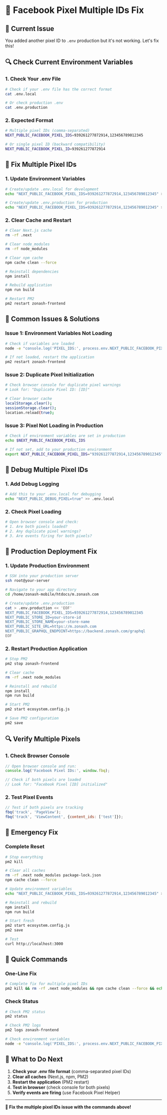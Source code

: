 # 🔧 Facebook Pixel Multiple IDs Fix

## 🚨 **Current Issue**
You added another pixel ID to `.env` production but it's not working. Let's fix this!

## 🔍 **Check Current Environment Variables**

### **1. Check Your .env File**
```bash
# Check if your .env file has the correct format
cat .env.local

# Or check production .env
cat .env.production
```

### **2. Expected Format**
```bash
# Multiple pixel IDs (comma-separated)
NEXT_PUBLIC_FACEBOOK_PIXEL_IDS=939261277872914,123456789012345

# Or single pixel ID (backward compatibility)
NEXT_PUBLIC_FACEBOOK_PIXEL_ID=939261277872914
```

## 🔧 **Fix Multiple Pixel IDs**

### **1. Update Environment Variables**
```bash
# Create/update .env.local for development
echo "NEXT_PUBLIC_FACEBOOK_PIXEL_IDS=939261277872914,123456789012345" > .env.local

# Create/update .env.production for production
echo "NEXT_PUBLIC_FACEBOOK_PIXEL_IDS=939261277872914,123456789012345" > .env.production
```

### **2. Clear Cache and Restart**
```bash
# Clear Next.js cache
rm -rf .next

# Clear node_modules
rm -rf node_modules

# Clear npm cache
npm cache clean --force

# Reinstall dependencies
npm install

# Rebuild application
npm run build

# Restart PM2
pm2 restart zonash-frontend
```

## 🚨 **Common Issues & Solutions**

### **Issue 1: Environment Variables Not Loading**
```bash
# Check if variables are loaded
node -e "console.log('PIXEL_IDS:', process.env.NEXT_PUBLIC_FACEBOOK_PIXEL_IDS)"

# If not loaded, restart the application
pm2 restart zonash-frontend
```

### **Issue 2: Duplicate Pixel Initialization**
```bash
# Check browser console for duplicate pixel warnings
# Look for: "Duplicate Pixel ID: [ID]"

# Clear browser cache
localStorage.clear();
sessionStorage.clear();
location.reload(true);
```

### **Issue 3: Pixel Not Loading in Production**
```bash
# Check if environment variables are set in production
echo $NEXT_PUBLIC_FACEBOOK_PIXEL_IDS

# If not set, add to your production environment
export NEXT_PUBLIC_FACEBOOK_PIXEL_IDS="939261277872914,123456789012345"
```

## 🔧 **Debug Multiple Pixel IDs**

### **1. Add Debug Logging**
```bash
# Add this to your .env.local for debugging
echo "NEXT_PUBLIC_DEBUG_PIXEL=true" >> .env.local
```

### **2. Check Pixel Loading**
```bash
# Open browser console and check:
# 1. Are both pixels loaded?
# 2. Any duplicate pixel warnings?
# 3. Are events firing for both pixels?
```

## 🚨 **Production Deployment Fix**

### **1. Update Production Environment**
```bash
# SSH into your production server
ssh root@your-server

# Navigate to your app directory
cd /home/zonash-mobile/htdocs/m.zonash.com

# Create/update .env.production
cat > .env.production << 'EOF'
NEXT_PUBLIC_FACEBOOK_PIXEL_IDS=939261277872914,123456789012345
NEXT_PUBLIC_STORE_ID=your-store-id
NEXT_PUBLIC_STORE_NAME=your-store-name
NEXT_PUBLIC_SITE_URL=https://m.zonash.com
NEXT_PUBLIC_GRAPHQL_ENDPOINT=https://backend.zonash.com/graphql
EOF
```

### **2. Restart Production Application**
```bash
# Stop PM2
pm2 stop zonash-frontend

# Clear cache
rm -rf .next node_modules

# Reinstall and rebuild
npm install
npm run build

# Start PM2
pm2 start ecosystem.config.js

# Save PM2 configuration
pm2 save
```

## 🔍 **Verify Multiple Pixels**

### **1. Check Browser Console**
```javascript
// Open browser console and run:
console.log('Facebook Pixel IDs:', window.fbq);

// Check if both pixels are loaded
// Look for: "Facebook Pixel [ID] initialized"
```

### **2. Test Pixel Events**
```javascript
// Test if both pixels are tracking
fbq('track', 'PageView');
fbq('track', 'ViewContent', {content_ids: ['test']});
```

## 🚨 **Emergency Fix**

### **Complete Reset**
```bash
# Stop everything
pm2 kill

# Clear all caches
rm -rf .next node_modules package-lock.json
npm cache clean --force

# Update environment variables
echo "NEXT_PUBLIC_FACEBOOK_PIXEL_IDS=939261277872914,123456789012345" > .env.local

# Reinstall and rebuild
npm install
npm run build

# Start fresh
pm2 start ecosystem.config.js
pm2 save

# Test
curl http://localhost:3000
```

## 🔧 **Quick Commands**

### **One-Line Fix**
```bash
# Complete fix for multiple pixel IDs
pm2 kill && rm -rf .next node_modules && npm cache clean --force && echo "NEXT_PUBLIC_FACEBOOK_PIXEL_IDS=939261277872914,123456789012345" > .env.local && npm install && npm run build && pm2 start ecosystem.config.js && pm2 save
```

### **Check Status**
```bash
# Check PM2 status
pm2 status

# Check PM2 logs
pm2 logs zonash-frontend

# Check environment variables
node -e "console.log('PIXEL_IDS:', process.env.NEXT_PUBLIC_FACEBOOK_PIXEL_IDS)"
```

## 🎯 **What to Do Next**

1. **Check your .env file format** (comma-separated pixel IDs)
2. **Clear all caches** (Next.js, npm, PM2)
3. **Restart the application** (PM2 restart)
4. **Test in browser** (check console for both pixels)
5. **Verify events are firing** (use Facebook Pixel Helper)

---

**🔧 Fix the multiple pixel IDs issue with the commands above!**
